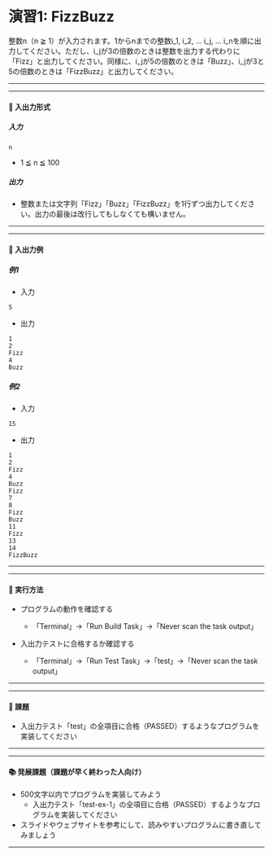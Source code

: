 # 演習1: FizzBuzz
整数n（n ≧ 1）が入力されます。1からnまでの整数i_1, i_2, ... i_j, ... i_nを順に出力してください。ただし、i_jが3の倍数のときは整数を出力する代わりに「Fizz」と出力してください。同様に、i_jが5の倍数のときは「Buzz」、i_jが3と5の倍数のときは「FizzBuzz」と出力してください。
<br><hr><hr>

#### 📕 入出力形式
##### 入力
```terminal
n
```
- 1 ≦ n ≦ 100
##### 出力
- 整数または文字列「Fizz」「Buzz」「FizzBuzz」を1行ずつ出力してください。出力の最後は改行してもしなくても構いません。

<hr><hr>

#### 📘 入出力例
##### 例1
- 入力
```
5
```
- 出力
```
1
2
Fizz
4
Buzz
```
##### 例2
- 入力
```
15
```
- 出力
```
1
2
Fizz
4
Buzz
Fizz
7
8
Fizz
Buzz
11
Fizz
13
14
FizzBuzz
```
<hr><hr>

#### 📙 実行方法
- プログラムの動作を確認する
  - 「<walkthrough-editor-spotlight spotlightId="menu-terminal">Terminal</walkthrough-editor-spotlight>」→「Run Build Task」→「Never scan the task output」

- 入出力テストに合格するか確認する
  - 「<walkthrough-editor-spotlight spotlightId="menu-terminal">Terminal</walkthrough-editor-spotlight>」→「Run Test Task」→「test」→「Never scan the task output」
<hr><hr>

#### 📗 課題
- 入出力テスト「test」の全項目に合格（PASSED）するようなプログラムを実装してください
<hr><hr>

#### 📚 発展課題（課題が早く終わった人向け）
- 500文字以内でプログラムを実装してみよう
    - 入出力テスト「test-ex-1」の全項目に合格（PASSED）するようなプログラムを実装してください
- スライドやウェブサイトを参考にして、読みやすいプログラムに書き直してみましょう
<hr><br><br>